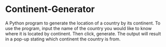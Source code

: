 # Continent-Generator
A Python program to generate the location of a country by its continent.
To use the program, input the name of the country you would like to know where it is located by continent.
Then click, generate. 
The output will result in a pop-up stating which continent the country is from.
